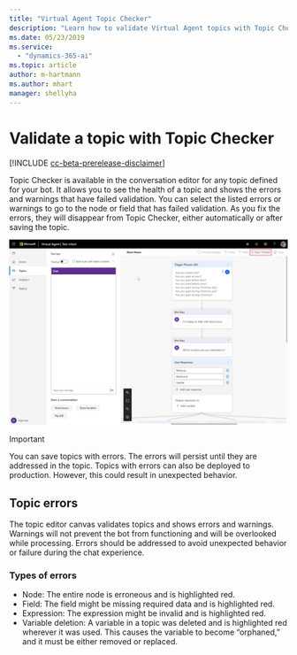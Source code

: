 ```yaml
---
title: "Virtual Agent Topic Checker"
description: "Learn how to validate Virtual Agent topics with Topic Checker."
ms.date: 05/23/2019
ms.service:
  - "dynamics-365-ai"
ms.topic: article
author: m-hartmann
ms.author: mhart
manager: shellyha
---
```


# Validate a topic with Topic Checker

[!INCLUDE [cc-beta-prerelease-disclaimer](../includes/cc-beta-prerelease-disclaimer.md)]

Topic Checker is available in the conversation editor for any topic defined for your bot. It allows you to see the health of a topic and shows the errors and warnings that have failed validation. You can select the listed errors or warnings to go to the node or field that has failed validation. As you fix the errors, they will disappear from Topic Checker, either automatically or after saving the topic.

![Topic Checker control](media/topic-checker-control.png)

> [!IMPORTANT]
> You can save topics with errors. The errors will persist until they are addressed in the topic. Topics with errors can also be deployed to production. However, this could result in unexpected behavior.

## Topic errors

The topic editor canvas validates topics and shows errors and warnings. Warnings will not prevent the bot from functioning and will be overlooked while processing. Errors should be addressed to avoid unexpected behavior or failure during the chat experience.
  
### Types of errors 

- Node: The entire node is erroneous and is highlighted red.
- Field: The field might be missing required data and is highlighted red.
- Expression: The expression might be invalid and is highlighted red.
- Variable deletion: A variable in a topic was deleted and is highlighted red wherever it was used. This causes the variable to become “orphaned,” and it must be either removed or replaced.
